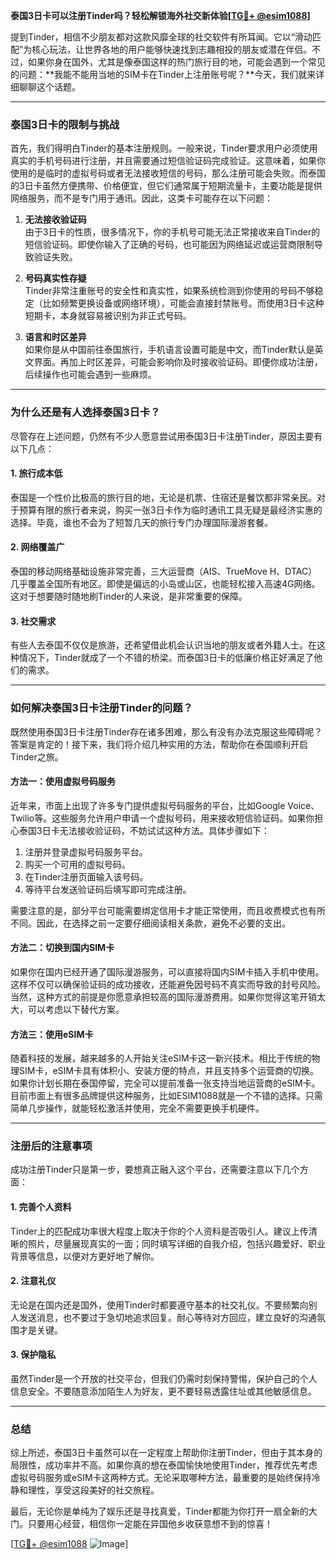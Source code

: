 **泰国3日卡可以注册Tinder吗？轻松解锁海外社交新体验[[TG💪+ @esim1088](https://t.me/s/esim1088)]**

提到Tinder，相信不少朋友都对这款风靡全球的社交软件有所耳闻。它以“滑动匹配”为核心玩法，让世界各地的用户能够快速找到志趣相投的朋友或潜在伴侣。不过，如果你身在国外，尤其是像泰国这样的热门旅行目的地，可能会遇到一个常见的问题：**我能不能用当地的SIM卡在Tinder上注册账号呢？**今天，我们就来详细聊聊这个话题。

---

### **泰国3日卡的限制与挑战**

首先，我们得明白Tinder的基本注册规则。一般来说，Tinder要求用户必须使用真实的手机号码进行注册，并且需要通过短信验证码完成验证。这意味着，如果你使用的是临时的虚拟号码或者无法接收短信的号码，那么注册可能会失败。而泰国的3日卡虽然方便携带、价格便宜，但它们通常属于短期流量卡，主要功能是提供网络服务，而不是专门用于通讯。因此，这类卡可能存在以下问题：

1. **无法接收验证码**  
   由于3日卡的性质，很多情况下，你的手机号可能无法正常接收来自Tinder的短信验证码。即使你输入了正确的号码，也可能因为网络延迟或运营商限制导致验证失败。

2. **号码真实性存疑**  
   Tinder非常注重账号的安全性和真实性，如果系统检测到你使用的号码不够稳定（比如频繁更换设备或网络环境），可能会直接封禁账号。而使用3日卡这种短期卡，本身就容易被识别为非正式号码。

3. **语言和时区差异**  
   如果你是从中国前往泰国旅行，手机语言设置可能是中文，而Tinder默认是英文界面。再加上时区差异，可能会影响你及时接收验证码。即便你成功注册，后续操作也可能会遇到一些麻烦。

---

### **为什么还是有人选择泰国3日卡？**

尽管存在上述问题，仍然有不少人愿意尝试用泰国3日卡注册Tinder，原因主要有以下几点：

#### **1. 旅行成本低**
泰国是一个性价比极高的旅行目的地，无论是机票、住宿还是餐饮都非常亲民。对于预算有限的旅行者来说，购买一张3日卡作为临时通讯工具无疑是最经济实惠的选择。毕竟，谁也不会为了短暂几天的旅行专门办理国际漫游套餐。

#### **2. 网络覆盖广**
泰国的移动网络基础设施非常完善，三大运营商（AIS、TrueMove H、DTAC）几乎覆盖全国所有地区。即使是偏远的小岛或山区，也能轻松接入高速4G网络。这对于想要随时随地刷Tinder的人来说，是非常重要的保障。

#### **3. 社交需求**
有些人去泰国不仅仅是旅游，还希望借此机会认识当地的朋友或者外籍人士。在这种情况下，Tinder就成了一个不错的桥梁。而泰国3日卡的低廉价格正好满足了他们的需求。

---

### **如何解决泰国3日卡注册Tinder的问题？**

既然使用泰国3日卡注册Tinder存在诸多困难，那么有没有办法克服这些障碍呢？答案是肯定的！接下来，我们将介绍几种实用的方法，帮助你在泰国顺利开启Tinder之旅。

#### **方法一：使用虚拟号码服务**
近年来，市面上出现了许多专门提供虚拟号码服务的平台，比如Google Voice、Twilio等。这些服务允许用户申请一个虚拟号码，用来接收短信验证码。如果你担心泰国3日卡无法接收验证码，不妨试试这种方法。具体步骤如下：
1. 注册并登录虚拟号码服务平台。
2. 购买一个可用的虚拟号码。
3. 在Tinder注册页面输入该号码。
4. 等待平台发送验证码后填写即可完成注册。

需要注意的是，部分平台可能需要绑定信用卡才能正常使用，而且收费模式也有所不同。因此，在选择之前一定要仔细阅读相关条款，避免不必要的支出。

#### **方法二：切换到国内SIM卡**
如果你在国内已经开通了国际漫游服务，可以直接将国内SIM卡插入手机中使用。这样不仅可以确保验证码的成功接收，还能避免因号码不真实而导致的封号风险。当然，这种方式的前提是你愿意承担较高的国际漫游费用。如果你觉得这笔开销太大，可以考虑以下替代方案。

#### **方法三：使用eSIM卡**
随着科技的发展，越来越多的人开始关注eSIM卡这一新兴技术。相比于传统的物理SIM卡，eSIM卡具有体积小、安装方便的特点，并且支持多个运营商的切换。如果你计划长期在泰国停留，完全可以提前准备一张支持当地运营商的eSIM卡。目前市面上有很多品牌提供这种服务，比如ESIM1088就是一个不错的选择。只需简单几步操作，就能轻松激活并使用，完全不需要更换手机硬件。

---

### **注册后的注意事项**

成功注册Tinder只是第一步，要想真正融入这个平台，还需要注意以下几个方面：

#### **1. 完善个人资料**
Tinder上的匹配成功率很大程度上取决于你的个人资料是否吸引人。建议上传清晰的照片，尽量展现真实的一面；同时填写详细的自我介绍，包括兴趣爱好、职业背景等信息，以便对方更好地了解你。

#### **2. 注意礼仪**
无论是在国内还是国外，使用Tinder时都要遵守基本的社交礼仪。不要频繁向别人发送消息，也不要过于急切地追求回复。耐心等待对方回应，建立良好的沟通氛围才是关键。

#### **3. 保护隐私**
虽然Tinder是一个开放的社交平台，但我们仍需时刻保持警惕，保护自己的个人信息安全。不要随意添加陌生人为好友，更不要轻易透露住址或其他敏感信息。

---

### **总结**

综上所述，泰国3日卡虽然可以在一定程度上帮助你注册Tinder，但由于其本身的局限性，成功率并不高。如果你真的想在泰国愉快地使用Tinder，推荐优先考虑虚拟号码服务或eSIM卡这两种方式。无论采取哪种方法，最重要的是始终保持冷静和理性，享受这段美好的社交旅程。

最后，无论你是单纯为了娱乐还是寻找真爱，Tinder都能为你打开一扇全新的大门。只要用心经营，相信你一定能在异国他乡收获意想不到的惊喜！

[[TG💪+ @esim1088](https://t.me/s/esim1088) ![Image](https://i.postimg.cc/4NQfJmqS/Snipaste-2025-05-13-00-14-12.png)]